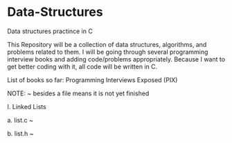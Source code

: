 Data-Structures
===============

Data structures practince in C

This Repository will be a collection of data structures, algorithms, and problems related to them. I will be going through several programming interview books and adding code/problems appropriately. Because I want to get better coding with it, all code will be written in C.

List of books so far:
Programming Interviews Exposed (PIX)

NOTE: ~ besides a file means it is not yet finished

I. Linked Lists

  a. list.c ~
  
  b. list.h ~
